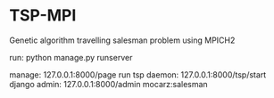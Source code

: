 # TSP-MPI
Genetic algorithm travelling salesman problem using MPICH2

run: python manage.py runserver

manage: 127.0.0.1:8000/page
run tsp daemon: 127.0.0.1:8000/tsp/start
django admin: 127.0.0.1:8000/admin mocarz:salesman
